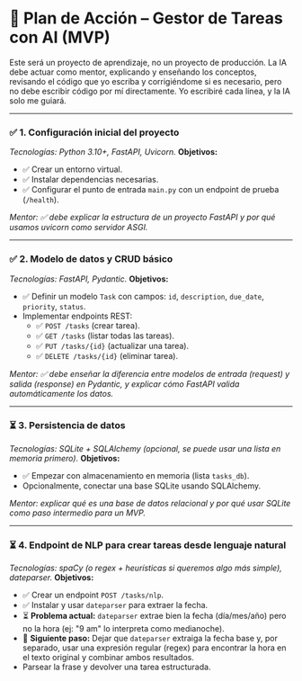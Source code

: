 # 🎯 Plan de Acción – Gestor de Tareas con AI (MVP)

Este será un proyecto de aprendizaje, no un proyecto de producción.
La IA debe actuar como mentor, explicando y enseñando los conceptos, revisando el código que yo escriba y corrigiéndome si es necesario, pero no debe escribir código por mí directamente. Yo escribiré cada línea, y la IA solo me guiará.

---

### ✅ 1. Configuración inicial del proyecto

*Tecnologías: Python 3.10+, FastAPI, Uvicorn.*
**Objetivos:**
- ✅ Crear un entorno virtual.
- ✅ Instalar dependencias necesarias.
- ✅ Configurar el punto de entrada `main.py` con un endpoint de prueba (`/health`).

*Mentor: ✅ debe explicar la estructura de un proyecto FastAPI y por qué usamos uvicorn como servidor ASGI.*

---

### ✅ 2. Modelo de datos y CRUD básico

*Tecnologías: FastAPI, Pydantic.*
**Objetivos:**
- ✅ Definir un modelo `Task` con campos: `id`, `description`, `due_date`, `priority`, `status`.
- Implementar endpoints REST:
    - ✅ `POST /tasks` (crear tarea).
    - ✅ `GET /tasks` (listar todas las tareas).
    - ✅ `PUT /tasks/{id}` (actualizar una tarea).
    - ✅ `DELETE /tasks/{id}` (eliminar tarea).

*Mentor: ✅ debe enseñar la diferencia entre modelos de entrada (request) y salida (response) en Pydantic, y explicar cómo FastAPI valida automáticamente los datos.*

---

### ⏳ 3. Persistencia de datos

*Tecnologías: SQLite + SQLAlchemy (opcional, se puede usar una lista en memoria primero).*
**Objetivos:**
- ✅ Empezar con almacenamiento en memoria (lista `tasks_db`).
- Opcionalmente, conectar una base SQLite usando SQLAlchemy.

*Mentor: explicar qué es una base de datos relacional y por qué usar SQLite como paso intermedio para un MVP.*

---

### ⏳ 4. Endpoint de NLP para crear tareas desde lenguaje natural

*Tecnologías: spaCy (o regex + heurísticas si queremos algo más simple), dateparser.*
**Objetivos:**
- ✅ Crear un endpoint `POST /tasks/nlp`.
- ✅ Instalar y usar `dateparser` para extraer la fecha.
- ⏳ **Problema actual:** `dateparser` extrae bien la fecha (día/mes/año) pero no la hora (ej: "9 am" lo interpreta como medianoche).
- 🎯 **Siguiente paso:** Dejar que `dateparser` extraiga la fecha base y, por separado, usar una expresión regular (regex) para encontrar la hora en el texto original y combinar ambos resultados.
- Parsear la frase y devolver una tarea estructurada.